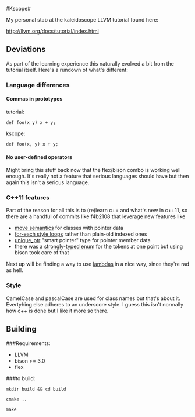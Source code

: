 #Kscope#

My personal stab at the kaleidoscope LLVM tutorial found here:

http://llvm.org/docs/tutorial/index.html


## Deviations ##

As part of the learning experience this naturally evolved a bit
from the tutorial itself.  Here's a rundown of what's different:

### Language differences

#### Commas in prototypes
tutorial:
```
def foo(x y) x + y;
```
kscope:
```
def foo(x, y) x + y;
```
#### No user-defined operators
Might bring this stuff back now that the flex/bison combo is working
well enough.  It's really not a feature that serious languages should
have but then again this isn't a serious language.

### C++11 features

Part of the reason for all this is to (re)learn c++ and what's new in
c++11, so there are a handful of commits like f4b2108 that leverage
new features like

* [move semantics](http://www.codeproject.com/Articles/570638/Ten-Cplusplus11-Features-Every-Cplusplus-Developer#movesemantics)  for classes with pointer data
* [for-each style loops](http://www.codeproject.com/Articles/570638/Ten-Cplusplus11-Features-Every-Cplusplus-Developer#foreach) rather than plain-old indexed ones
* [unique_ptr](http://en.cppreference.com/w/cpp/memory/unique_ptr) "smart pointer" type for pointer member data
* there was a [strongly-typed enum](http://www.codeproject.com/Articles/570638/Ten-Cplusplus11-Features-Every-Cplusplus-Developer#stronglytypedenums) for the tokens at one point but
  using bison took care of that

Next up will be finding a way to use [lambdas](http://msdn.microsoft.com/en-us/library/dd293603.aspx) in a nice way, since
they're rad as hell.

### Style

CamelCase and pascalCase are used for class names but that's about it.
Evertyhing else adheres to an underscore style.  I guess this isn't
normally how c++ is done but I like it more so there.

## Building ##

###Requirements:
  * LLVM
  * bison >= 3.0
  * flex

###to build:
```
mkdir build && cd build

cmake ..

make
```
